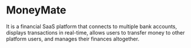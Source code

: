 <h1>MoneyMate</h1>

It is a financial SaaS platform that connects to multiple bank accounts, displays transactions in real-time, allows users to transfer money to other platform users, and manages their finances altogether.
